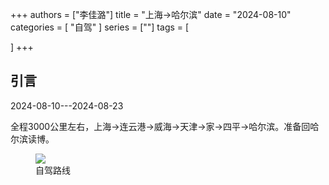 +++
authors = ["李佳潞"]
title = "上海->哈尔滨"
date = "2024-08-10"
categories = [
    "自驾"
]
series = [""]
tags = [
    
]
+++
<!DOCTYPE html>
<html lang="zh-CN">
<head>
    <meta charset="UTF-8">
    <meta name="viewport" content="width=device-width, initial-scale=1.0">
    <link rel="stylesheet" href="/assets/css/styles.css">
</head>
<body>
    <article>
        <section>
            <h2>引言</h2>
            <p>2024-08-10---2024-08-23</p>
            <p>         全程3000公里左右，上海->连云港->威海->天津->家->四平->哈尔滨。准备回哈尔滨读博。</p>
            <div class="container">
                <div class="image">
                    <figure>
                        <a data-fancybox="gallery" href="/images/daily-travel/zijia1.png">
    <img src="/images/daily-travel/zijia1.png" loading="lazy">
</a>
                        <figcaption>自驾路线</figcaption>
                    </figure>
                </div>
            </div>
        </section>
    </article>
</body>
</html>